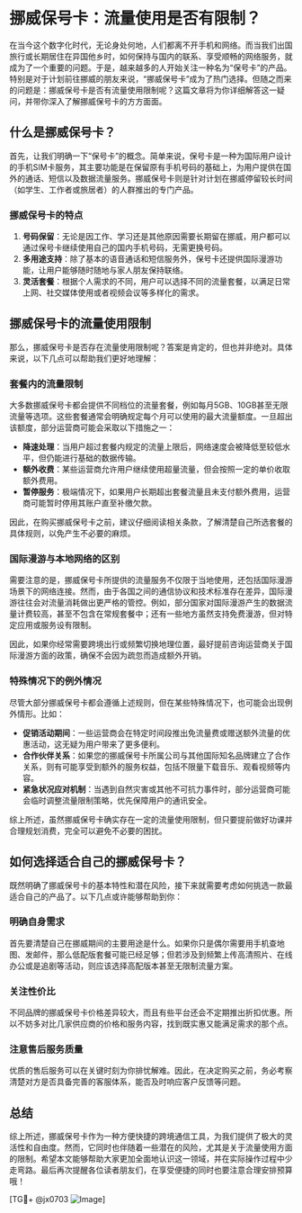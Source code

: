 # 挪威保号卡：流量使用是否有限制？

在当今这个数字化时代，无论身处何地，人们都离不开手机和网络。而当我们出国旅行或长期居住在异国他乡时，如何保持与国内的联系、享受顺畅的网络服务，就成为了一个重要的问题。于是，越来越多的人开始关注一种名为“保号卡”的产品。特别是对于计划前往挪威的朋友来说，“挪威保号卡”成为了热门选择。但随之而来的问题是：挪威保号卡是否有流量使用限制呢？这篇文章将为你详细解答这一疑问，并带你深入了解挪威保号卡的方方面面。

## 什么是挪威保号卡？

首先，让我们明确一下“保号卡”的概念。简单来说，保号卡是一种为国际用户设计的手机SIM卡服务，其主要功能是在保留原有手机号码的基础上，为用户提供在国外的通话、短信以及数据流量服务。挪威保号卡则是针对计划在挪威停留较长时间（如学生、工作者或旅居者）的人群推出的专门产品。

### 挪威保号卡的特点

1. **号码保留**：无论是因工作、学习还是其他原因需要长期留在挪威，用户都可以通过保号卡继续使用自己的国内手机号码，无需更换号码。
2. **多用途支持**：除了基本的语音通话和短信服务外，保号卡还提供国际漫游功能，让用户能够随时随地与家人朋友保持联络。
3. **灵活套餐**：根据个人需求的不同，用户可以选择不同的流量套餐，以满足日常上网、社交媒体使用或者视频会议等多样化的需求。

## 挪威保号卡的流量使用限制

那么，挪威保号卡是否存在流量使用限制呢？答案是肯定的，但也并非绝对。具体来说，以下几点可以帮助我们更好地理解：

### 套餐内的流量限制

大多数挪威保号卡都会提供不同档位的流量套餐，例如每月5GB、10GB甚至无限流量等选项。这些套餐通常会明确规定每个月可以使用的最大流量额度。一旦超出该额度，部分运营商可能会采取以下措施之一：

- **降速处理**：当用户超过套餐内规定的流量上限后，网络速度会被降低至较低水平，但仍能进行基础的数据传输。
- **额外收费**：某些运营商允许用户继续使用超量流量，但会按照一定的单价收取额外费用。
- **暂停服务**：极端情况下，如果用户长期超出套餐流量且未支付额外费用，运营商可能暂时停用其账户直至补缴欠款。

因此，在购买挪威保号卡之前，建议仔细阅读相关条款，了解清楚自己所选套餐的具体规则，以免产生不必要的麻烦。

### 国际漫游与本地网络的区别

需要注意的是，挪威保号卡所提供的流量服务不仅限于当地使用，还包括国际漫游场景下的网络连接。然而，由于各国之间的通信协议和技术标准存在差异，国际漫游往往会对流量消耗做出更严格的管控。例如，部分国家对国际漫游产生的数据流量计费较高，甚至不包含在常规套餐中；还有一些地方虽然支持免费漫游，但对特定应用或服务设有限制。

因此，如果你经常需要跨境出行或频繁切换地理位置，最好提前咨询运营商关于国际漫游方面的政策，确保不会因为疏忽而造成额外开销。

### 特殊情况下的例外情况

尽管大部分挪威保号卡都会遵循上述规则，但在某些特殊情况下，也可能会出现例外情形。比如：

- **促销活动期间**：一些运营商会在特定时间段推出免流量费或赠送额外流量的优惠活动，这无疑为用户带来了更多便利。
- **合作伙伴关系**：如果您的挪威保号卡所属公司与其他国际知名品牌建立了合作关系，则有可能享受到额外的服务权益，包括不限量下载音乐、观看视频等内容。
- **紧急状况应对机制**：当遇到自然灾害或其他不可抗力事件时，部分运营商可能会临时调整流量限制策略，优先保障用户的通讯安全。

综上所述，虽然挪威保号卡确实存在一定的流量使用限制，但只要提前做好功课并合理规划消费，完全可以避免不必要的困扰。

## 如何选择适合自己的挪威保号卡？

既然明确了挪威保号卡的基本特性和潜在风险，接下来就需要考虑如何挑选一款最适合自己的产品了。以下几点或许能够帮助到你：

### 明确自身需求

首先要清楚自己在挪威期间的主要用途是什么。如果你只是偶尔需要用手机查地图、发邮件，那么低配版套餐可能已经足够；但若涉及到频繁上传高清照片、在线办公或是追剧等活动，则应该选择高配版本甚至无限制流量方案。

### 关注性价比

不同品牌的挪威保号卡价格差异较大，而且有些平台还会不定期推出折扣优惠。所以不妨多对比几家供应商的价格和服务内容，找到既实惠又能满足需求的那个点。

### 注意售后服务质量

优质的售后服务可以在关键时刻为你排忧解难。因此，在决定购买之前，务必考察清楚对方是否具备完善的客服体系，能否及时响应客户反馈等问题。

## 总结

综上所述，挪威保号卡作为一种方便快捷的跨境通信工具，为我们提供了极大的灵活性和自由度。然而，它同时也伴随着一些潜在的风险，尤其是关于流量使用方面的限制。希望本文能够帮助大家更加全面地认识这一领域，并在实际操作过程中少走弯路。最后再次提醒各位读者朋友们，在享受便捷的同时也要注意合理安排预算哦！

[TG💪+ @jx0703 ![Image](https://github.com/user-attachments/assets/dbca1d08-cadb-493c-b0ec-ad6f7a83f270)]